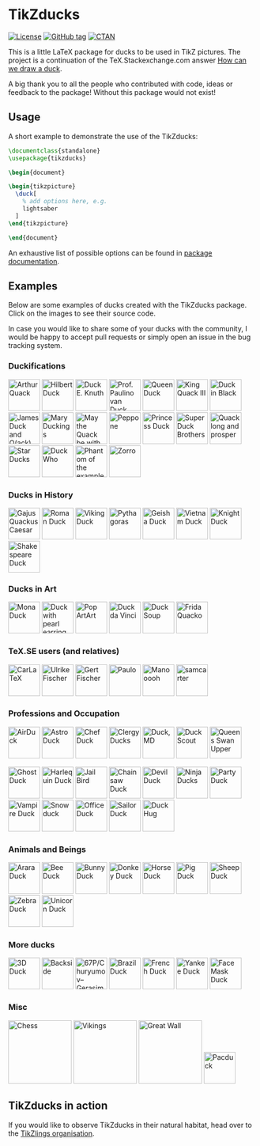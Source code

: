 # TikZducks

[![License](https://img.shields.io/github/license/samcarter/tikzducks.svg?color=blue)](https://www.latex-project.org/lppl.txt)
[![GitHub tag](https://img.shields.io/github/tag/samcarter/tikzducks.svg?label=current%20version&color=blue)](https://github.com/samcarter/tikzducks/releases/latest)
[![CTAN](https://img.shields.io/ctan/v/tikzducks.svg?color=blue)](https://ctan.org/pkg/tikzducks)

This is a little LaTeX package for ducks to be used in TikZ pictures. The project is a continuation of the TeX.Stackexchange.com answer [How can we draw a duck](https://tex.stackexchange.com/a/347458/36296).

A big thank you to all the people who contributed with code, ideas or feedback to the package! Without this package would not exist!

## Usage

A short example to demonstrate the use of the TikZducks:

```latex
\documentclass{standalone}
\usepackage{tikzducks}

\begin{document}

\begin{tikzpicture}
  \duck[
    % add options here, e.g.
    lightsaber
  ]
\end{tikzpicture}

\end{document}
```

An exhaustive list of possible options can be found in [package documentation](https://github.com/samcarter/tikzducks/blob/main/DOCUMENTATION.pdf).

## Examples

Below are some examples of ducks created with the TikZducks package. Click on the images to see their source code.

In case you would like to share some of your ducks with the community, I would be happy to accept pull requests or simply open an issue in the bug tracking system.

<!--
<a href="./examples/.tex"><img src="./examples/.svg" alt=" Duck" height="64"></a>
-->

### Duckifications

<a href="./examples/Arthur.tex"><img src="./examples/Arthur.svg" alt="Arthur Quack" title="Arthur Quack" height="64"></a>
<a href="./examples/Hilbert.tex"><img src="./examples/Hilbert.svg" alt="Hilbert Duck" title="Hilbert Duck" height="64"></a>
<a href="./examples/Knuth.tex"><img src="./examples/Knuth.svg" alt="Duck E. Knuth" title="Duck E. Knuth" height="64"></a>
<a href="./examples/PaulinoVanDuck.tex"><img src="./examples/PaulinoVanDuck.svg" alt="Prof. Paulino van Duck" title="Prof. Paulino van Duck" height="64"></a>
<a href="./examples/QueenDuck.tex"><img src="./examples/QueenDuck.svg" alt="Queen Duck" title="Queen duck" height="64"></a>
<a href="./examples/KingQuackIII.tex"><img src="./examples/KingQuackIII.svg" alt="King Quack III" title="King Quack III" height="64"></a>
<a href="./examples/DuckInBlack.tex"><img src="./examples/DuckInBlack.svg" alt="Duck in Black" title="Duck in Black" height="64"></a>
<a href="./examples/JamesDuck.tex"><img src="./examples/JamesDuck.svg" alt="JamesDuck and Q(ack)" title="James Duck and Q(ack)" height="64"></a>
<a href="./examples/MaryDuckings.tex"><img src="./examples/MaryDuckings.svg" alt="Mary Duckings" title="Mary Duckings" height="64"></a>
<a href="./examples/MayTheQuackBeWithYou.tex"><img src="./examples/MayTheQuackBeWithYou.svg" alt="May the Quack be with you" title="May the Quack be with you" height="64"></a>
<a href="./examples/Peppone.tex"><img src="./examples/Peppone.svg" alt="Peppone" title="Peppone" height="64"></a>
<a href="./examples/PrincessDuck.tex"><img src="./examples/PrincessDuck.svg" alt="Princess Duck" title="Princess Duck" height="64"></a>
<a href="./examples/SuperDuckBrothers.tex"><img src="./examples/SuperDuckBrothers.svg" alt="Super Duck Brothers" title="Super Duck Brothers" height="64"></a>
<a href="./examples/QuackLongAndProsper.tex"><img src="./examples/QuackLongAndProsper.svg" alt="Quack long and prosper" title="Quack long and prosper" height="64"></a>
<a href="./examples/StarDucks.tex"><img src="./examples/StarDucks.svg" alt="Star Ducks" title="Star Ducks" height="64"></a>
<a href="./examples/DuckWho.tex"><img src="./examples/DuckWho.svg" alt="Duck Who" title="Duck Who" height="64"></a>
<a href="./examples/Phantom.tex"><img src="./examples/Phantom.svg" alt="Phantom of the examples" title="Phantom of the examples" height="64"></a>
<a href="./examples/Zorro.tex"><img src="./examples/Zorro.svg" alt="Zorro" title="Zorro" height="64"></a>

### Ducks in History

<a href="./examples/Caesar.tex"><img src="./examples/Caesar.svg" alt="Gajus Quackus Caesar" title="Gajus Quackus Caesar" height="64"></a>
<a href="./examples/RomanDuck.tex"><img src="./examples/RomanDuck.svg" alt="Roman Duck" title="Roman Duck" height="64"></a>
<a href="./examples/Viking.tex"><img src="./examples/Viking.svg" alt="Viking Duck" title="Viking Duck" height="64"></a>
<a href="./examples/Pythagoras.tex"><img src="./examples/Pythagoras.svg" alt="Pythagoras" title="Pythagoras" height="64"></a>
<a href="./examples/Geisha.tex"><img src="./examples/Geisha.svg" alt="Geisha Duck" title="Geisha Duck" height="64"></a>
<a href="./examples/Vietnam.tex"><img src="./examples/Vietnam.svg" alt="Vietnam Duck" title="Vietnam Duck" height="64"></a>
<a href="./examples/Knight.tex"><img src="./examples/Knight.svg" alt="Knight Duck" title="Knight Duck" height="64"></a>
<a href="./examples/Shakespeare.tex"><img src="./examples/Shakespeare.svg" alt="Shakespeare Duck" title="Shakespeare Duck" height="64"></a>

### Ducks in Art

<a href="./examples/MonaDuck.tex"><img src="./examples/MonaDuck.svg" alt="Mona Duck" title="Mona Duck" height="64"></a>
<a href="./examples/GirlWithPearlEarring.tex"><img src="./examples/GirlWithPearlEarring.svg" alt="Duck with pearl earring" title="Duck with pearl earring" height="64"></a>
<a href="./examples/PopArt.tex"><img src="./examples/PopArt.svg" alt="Pop ArtArt" title="Pop Art" height="64"></a>
<a href="./examples/Leonardo.tex"><img src="./examples/Leonardo.svg" alt="Duck da Vinci" title="Duck da Vinci" height="64"></a>
<a href="./examples/Soup.tex"><img src="./examples/Soup.svg" alt="Duck Soup" title="Douck Soup" height="64"></a>
<a href="./examples/Frida.tex"><img src="./examples/Frida.svg" alt="Frida Quacko" title="Frida Quacko" height="64"></a>

### TeX.SE users (and relatives)

<a href="./examples/CarLaTeX.tex"><img src="./examples/CarLaTeX.svg" alt="CarLaTeX" title="CarLaTeX" height="64"></a>
<a href="./examples/Ulrike.tex"><img src="./examples/Ulrike.svg" alt="Ulrike Fischer" title="Ulrike Fischer" height="64"></a>
<a href="./examples/Gert.tex"><img src="./examples/Gert.svg" alt="Gert Fischer" title="Gert Fischer" height="64"></a>
<a href="./examples/Paulo.tex"><img src="./examples/Paulo.svg" alt="Paulo" title="Paulo" height="64"></a>
<a href="./examples/Manooooh.tex"><img src="./examples/Manooooh.svg" alt="Manooooh" title="Manooooh" height="64"></a>
<a href="./examples/Samcarter.tex"><img src="./examples/Samcarter.svg" alt="samcarter" title="samcarter" height="64"></a>

### Professions and Occupation

<a href="./examples/AirDuck.tex"><img src="./examples/AirDuck.svg" alt="AirDuck" title="AirDuck" height="64"></a>
<a href="./examples/AstroDuck.tex"><img src="./examples/AstroDuck.svg" alt="Astro Duck" title="Astro Duck" height="64"></a>
<a href="./examples/Chef.tex"><img src="./examples/Chef.svg" alt="Chef Duck" title="Chef Duck" height="64"></a>
<a href="./examples/ClergyDucks.tex"><img src="./examples/ClergyDucks.svg" alt="Clergy Ducks" title="Clergy Ducks" height="64"></a>
<a href="./examples/DuckMD.tex"><img src="./examples/DuckMD.svg" alt="Duck, MD" title="Duck, MD" height="64"></a>
<a href="./examples/DuckScout.tex"><img src="./examples/DuckScout.svg" alt="Duck Scout" title="Duck Scout" height="64"></a>
<a href="./examples/QueensSwanUpper.tex"><img src="./examples/QueensSwanUpper.svg" title="Queens Swan Upper" alt="Queens Swan Upper" height="64"></a>
<!--<a href="./examples/Surfer.svg"><img src="./examples/Surfer.svg" alt="Surfer Duck" title="Surfer Duck" height="64"></a>-->
<a href="./examples/Ghost.tex"><img src="./examples/Ghost.svg" alt="Ghost  Duck" title="Ghost  Duck" height="64"></a>
<a href="./examples/Harlequin.tex"><img src="./examples/Harlequin.svg" alt="Harlequin Duck" title="Harlequin Duck" height="64"></a>
<a href="./examples/Jailbird.tex"><img src="./examples/Jailbird.svg" alt="Jail Bird" title="Jail Bird" height="64"></a>
<a href="./examples/Chainsaw.tex"><img src="./examples/Chainsaw.svg" alt="Chainsaw Duck" title="Chainsaw Duck" height="64"></a>
<a href="./examples/Devil.tex"><img src="./examples/Devil.svg" alt="Devil Duck" title="Devil Duck" height="64"></a>
<a href="./examples/Ninja.tex"><img src="./examples/Ninja.svg" alt="Ninja Ducks" title="Ninja Ducks" height="64"></a>
<a href="./examples/PartyDuck.tex"><img src="./examples/PartyDuck.svg" alt="Party Duck" title="Party Duck" height="64"></a>
<a href="./examples/Vampire.tex"><img src="./examples/Vampire.svg" alt="Vampire Duck" title="Vampire Duck" height="64"></a>
<a href="./examples/Snowduck.tex"><img src="./examples/Snowduck.svg" alt="Snowduck" title="Snowduck" height="64"></a>
<a href="./examples/OfficeDuck.tex"><img src="./examples/OfficeDuck.svg" alt="Office Duck" title="Office Duck" height="64"></a>
<a href="./examples/SailorDuck.tex"><img src="./examples/SailorDuck.svg" alt="Sailor Duck" title="Sailor Duck" height="64"></a>
<a href="./examples/DuckHug.tex"><img src="./examples/DuckHug.svg" alt="Duck Hug" title="Duck Hug" height="64"></a>

### Animals and Beings

<a href="./examples/AraraDuck.tex"><img src="./examples/AraraDuck.svg" alt="Arara Duck" title="Arara Duck" height="64"></a>
<a href="./examples/BeeDuck.tex"><img src="./examples/BeeDuck.svg" alt="Bee Duck" title="Bee Duck" height="64"></a>
<a href="./examples/Bunny.tex"><img src="./examples/Bunny.svg" alt="Bunny Duck" title="Bunny Duck" height="64"></a>
<a href="./examples/Donkey.tex"><img src="./examples/Donkey.svg" alt="Donkey Duck" title="Donkey Duck" height="64"></a>
<a href="./examples/Horse.tex"><img src="./examples/Horse.svg" alt="Horse Duck" title="Horse Duck" height="64"></a>
<a href="./examples/Pig.tex"><img src="./examples/Pig.svg" alt="Pig Duck" title="Pig Duck" height="64"></a>
<a href="./examples/Sheep.tex"><img src="./examples/Sheep.svg" alt="Sheep Duck" title="Sheep Duck" height="64"></a>
<a href="./examples/Zebra2.tex"><img src="./examples/Zebra2.svg" alt="Zebra Duck" title="Zebra Duck" height="64"></a>
<a href="./examples/Unicorn.tex"><img src="./examples/Unicorn.svg" alt="Unicorn Duck" title="Unicorn Duck" height="64"></a>

### More ducks

<a href="./examples/3Dduck.tex"><img src="./examples/3Dduck.svg" alt="3D Duck" title="3D Duck" height="64"></a>
<a href="./examples/Back.tex"><img src="./examples/Back.svg" alt="Backside" title="Backside" height="64"></a>
<a href="./examples/Churyumov-Gerasimenko.tex"><img src="./examples/Churyumov-Gerasimenko.svg" alt="67P/Churyumov–Gerasimenko" title="67P/Churyumov–Gerasimenko" height="64"></a>
<a href="./examples/Brazil.tex"><img src="./examples/Brazil.svg" alt="Brazil Duck" title="Brazil Duck" height="64"></a>
<a href="./examples/FrenchDuck.tex"><img src="./examples/FrenchDuck.svg" alt="French Duck" title="French Duck" height="64"></a>
<a href="./examples/YankeeDuck.tex"><img src="./examples/YankeeDuck.svg" alt="Yankee Duck" title="Yankee Duck" height="64"></a>
<a href="./examples/Facemask.tex"><img src="./examples/Facemask.svg" alt="Face Mask Duck" title="Face Mask Duck" height="64"></a>

### Misc

<a href="./examples/Chess.tex"><img src="./examples/Chess.svg" alt="Chess" title="Chess" height="128"></a>
<a href="./examples/Vikings.tex"><img src="./examples/Vikings.svg" alt="Vikings" title="Vikings" height="128"></a>
<a href="./examples/GreatWall.tex"><img src="./examples/GreatWall.svg" alt="Great Wall" title="Great Wall" height="128"></a>
<a href="./examples/Pacduck.tex"><img src="./examples/Pacduck.gif" alt="Pacduck" title="Pacduck" height="64"></a> 

## TikZducks in action

If you would like to observe TikZducks in their natural habitat, head over to the [TikZlings organisation](https://github.com/TikZlings/).
